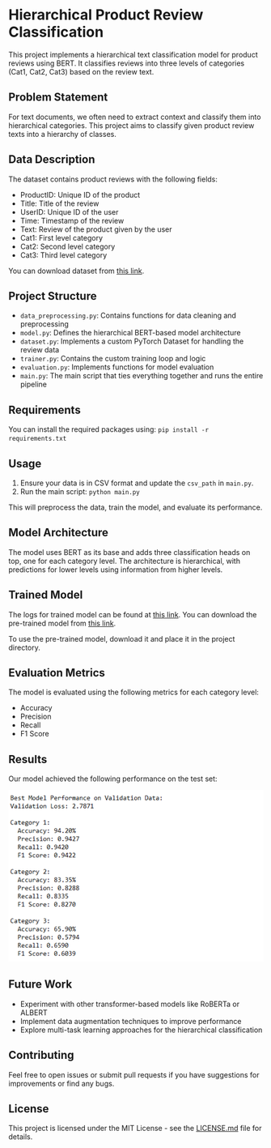 # Hierarchical Product Review Classification

This project implements a hierarchical text classification model for product reviews using BERT. It classifies reviews into three levels of categories (Cat1, Cat2, Cat3) based on the review text.

## Problem Statement

For text documents, we often need to extract context and classify them into hierarchical categories. This project aims to classify given product review texts into a hierarchy of classes.

## Data Description

The dataset contains product reviews with the following fields:
- ProductID: Unique ID of the product
- Title: Title of the review
- UserID: Unique ID of the user
- Time: Timestamp of the review
- Text: Review of the product given by the user
- Cat1: First level category
- Cat2: Second level category
- Cat3: Third level category

You can download dataset from [this link](https://drive.google.com/file/d/1lSrw8bvb9z9-kVnpvorNCFW1f-MTv5yX/view?usp=sharing).

## Project Structure

- `data_preprocessing.py`: Contains functions for data cleaning and preprocessing
- `model.py`: Defines the hierarchical BERT-based model architecture
- `dataset.py`: Implements a custom PyTorch Dataset for handling the review data
- `trainer.py`: Contains the custom training loop and logic
- `evaluation.py`: Implements functions for model evaluation
- `main.py`: The main script that ties everything together and runs the entire pipeline

## Requirements

You can install the required packages using: `pip install -r requirements.txt`

## Usage

1. Ensure your data is in CSV format and update the `csv_path` in `main.py`.
2. Run the main script: `python main.py`

This will preprocess the data, train the model, and evaluate its performance.

## Model Architecture

The model uses BERT as its base and adds three classification heads on top, one for each category level. The architecture is hierarchical, with predictions for lower levels using information from higher levels.

## Trained Model

The logs for trained model can be found at [this link](https://drive.google.com/file/d/1JnePVmkfaRqsIyK2UNbhMRUE_qMSZPtm/view?usp=drive_link). You can download the pre-trained model from [this link](https://drive.google.com/file/d/11LRc58OFsEeE-5a5Y60L-UPyr33cgJ6V/view?usp=sharing).

To use the pre-trained model, download it and place it in the project directory. 

## Evaluation Metrics

The model is evaluated using the following metrics for each category level:
- Accuracy
- Precision
- Recall
- F1 Score

## Results

Our model achieved the following performance on the test set:

![Model Performance](results.png)

## Future Work

- Experiment with other transformer-based models like RoBERTa or ALBERT
- Implement data augmentation techniques to improve performance
- Explore multi-task learning approaches for the hierarchical classification

## Contributing

Feel free to open issues or submit pull requests if you have suggestions for improvements or find any bugs.

## License

This project is licensed under the MIT License - see the [LICENSE.md](LICENSE.md) file for details.
